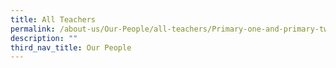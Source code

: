 ```yaml
---
title: All Teachers
permalink: /about-us/Our-People/all-teachers/Primary-one-and-primary-two
description: ""
third_nav_title: Our People
---
```


